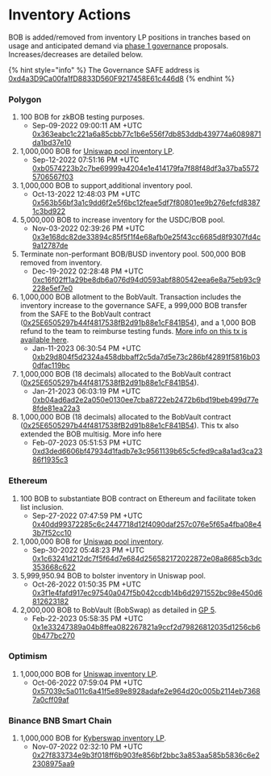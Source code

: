 # Inventory Actions

BOB is added/removed from inventory LP positions in tranches based on usage and anticipated demand via [phase 1 governance](../bob-dao.md#beta-phase-1) proposals. Increases/decreases are detailed below.

{% hint style="info" %}
The Governance SAFE address is [0xd4a3D9Ca00fa1fD8833D560F9217458E61c446d8](https://app.safe.global/matic:0xd4a3D9Ca00fa1fD8833D560F9217458E61c446d8/home)
{% endhint %}

### Polygon

1. 100 BOB for zkBOB testing purposes.
   * Sep-09-2022 09:00:11 AM +UTC\
     [0x363eabc1c221a6a85cbb77c1b6e556f7db853ddb439774a6089871da1bd37e10](https://polygonscan.com/tx/0x363eabc1c221a6a85cbb77c1b6e556f7db853ddb439774a6089871da1bd37e10)
2. 1,000,000 BOB for [Uniswap pool inventory LP](https://zkbob.page.link/getBOB).
   * Sep-12-2022 07:51:16 PM +UTC\
     [0xb0574223b2c7be69999a4204e1e414179fa7f88f48df3a37ba55725706567f03](https://polygonscan.com/tx/0xb0574223b2c7be69999a4204e1e414179fa7f88f48df3a37ba55725706567f03)
3. 1,000,000 BOB to support[ ](https://info.uniswap.org/#/polygon/pools/0xe65a85bf544b4e4017cdb12387844683a9c86641)additional inventory pool.
   * Oct-13-2022 12:48:03 PM +UTC\
     [0x563b56bf3a1c9dd6f2e5f6bc12feae5df7f80801ee9b276efcfd83871c3bd922](https://polygonscan.com/tx/0x563b56bf3a1c9dd6f2e5f6bc12feae5df7f80801ee9b276efcfd83871c3bd922)
4. 5,000,000 BOB to increase inventory for the USDC/BOB pool.
   * Nov-03-2022 02:39:26 PM +UTC\
     [0x3e168dc82de33894c85f5f1f4e68afb0e25f43cc6685d8f9307fd4c9a12787de](https://polygonscan.com/tx/0x3e168dc82de33894c85f5f1f4e68afb0e25f43cc6685d8f9307fd4c9a12787de)
5. Terminate non-performant BOB/BUSD inventory pool. 500,000 BOB removed from inventory.&#x20;
   * Dec-19-2022 02:28:48 PM +UTC\
     [0xc16f02ff1a29be8db6a076d94d0593abf880542eea6e8a75eb93c9228e5ef7e0](https://polygonscan.com/tx/0xc16f02ff1a29be8db6a076d94d0593abf880542eea6e8a75eb93c9228e5ef7e0)
6. 1,000,000 BOB allotment to the BobVault. Transaction includes the inventory increase to the governance SAFE, a 999,000 BOB transfer from the SAFE to the BobVault contract ([0x25E6505297b44f4817538fB2d91b88e1cF841B54](https://polygonscan.com/address/0x25e6505297b44f4817538fb2d91b88e1cf841b54)), and a 1,000 BOB refund to the team to reimburse testing funds. [More info on this tx is available here](../protocol-governance/gp-3-enable-bobvault-bobswap-for-public-use.md).
   * Jan-11-2023 06:30:54 PM +UTC\
     [0xb29d804f5d2324a458dbbaff2c5da7d5e73c286bf42891f5816b030dfac119bc](https://polygonscan.com/tx/0xb29d804f5d2324a458dbbaff2c5da7d5e73c286bf42891f5816b030dfac119bc)
7. 1,000,000 BOB (18 decimals) allocated to the BobVault contract ([0x25E6505297b44f4817538fB2d91b88e1cF841B54](https://polygonscan.com/address/0x25e6505297b44f4817538fb2d91b88e1cf841b54)).&#x20;
   * Jan-21-2023 06:03:19 PM +UTC\
     [0xb04ad6ad2e2a050e0130ee7cba8722eb2472b6bd19beb499d77e8fde81ea22a3](https://polygonscan.com/tx/0xb04ad6ad2e2a050e0130ee7cba8722eb2472b6bd19beb499d77e8fde81ea22a3)
8. 1,000,000 BOB (18 decimals) allocated to the BobVault contract ([0x25E6505297b44f4817538fB2d91b88e1cF841B54](https://polygonscan.com/address/0x25e6505297b44f4817538fb2d91b88e1cf841b54)). This tx also extended the BOB multisig. More info here
   * Feb-07-2023 05:51:53 PM +UTC\
     [0xd3ded6606bf47934d1fadb7e3c9561139b65c5cfed9ca8a1ad3ca2386f1935c3](https://polygonscan.com/tx/0xd3ded6606bf47934d1fadb7e3c9561139b65c5cfed9ca8a1ad3ca2386f1935c3)

### Ethereum&#x20;

1. 100 BOB to substantiate BOB contract on Ethereum and facilitate token list inclusion.
   * Sep-27-2022 07:47:59 PM +UTC\
     [0x40dd99372285c6c2447718d12f4090daf257c076e5f65a4fba08e43b7f52cc10](https://etherscan.io/tx/0x40dd99372285c6c2447718d12f4090daf257c076e5f65a4fba08e43b7f52cc10)
2. 1,000,000 BOB for [Uniswap pool inventory](https://app.uniswap.org/#/swap/?chain=ethereum\&inputCurrency=0xA0b86991c6218b36c1d19D4a2e9Eb0cE3606eB48\&outputCurrency=0xB0B195aEFA3650A6908f15CdaC7D92F8a5791B0B).
   * Sep-30-2022 05:48:23 PM +UTC\
     [0x1c63241d212dc7f5f64d7e684d256582172022872e08a8685cb3dc353668c622](https://etherscan.io/tx/0x1c63241d212dc7f5f64d7e684d256582172022872e08a8685cb3dc353668c622)
3. 5,999,950.94 BOB to bolster inventory in Uniswap pool.
   * Oct-26-2022 01:50:35 PM +UTC\
     [0x3f1e4fafd917ec97540a047f5b042ccdb14b6d2971552bc98e450d6812623182](https://etherscan.io/tx/0x3f1e4fafd917ec97540a047f5b042ccdb14b6d2971552bc98e450d6812623182)
4. 2,000,000 BOB to BobVault (BobSwap) as detailed in [GP 5](../protocol-governance/gp-5-enable-bobvault-bobswap-on-ethereum-mainnet.md).
   * Feb-22-2023 05:58:35 PM +UTC\
     [0x1e33247389a04b8ffea082267821a9ccf2d79826812035d1256cb60b477bc270](https://etherscan.io/tx/0x1e33247389a04b8ffea082267821a9ccf2d79826812035d1256cb60b477bc270)

### Optimism

1. 1,000,000 BOB for [Uniswap inventory LP](https://app.uniswap.org/#/swap/?chain=optimism\&inputCurrency=0xA0b86991c6218b36c1d19D4a2e9Eb0cE3606eB48\&outputCurrency=0xB0B195aEFA3650A6908f15CdaC7D92F8a5791B0B).
   * Oct-06-2022 07:59:04 PM +UTC\
     [0x57039c5a011c6a41f5e89e8928adafe2e964d20c005b2114eb73687a0cff09af](https://optimistic.etherscan.io/tx/0x57039c5a011c6a41f5e89e8928adafe2e964d20c005b2114eb73687a0cff09af)

### Binance BNB Smart Chain

1. 1,000,000 BOB for [Kyberswap inventory LP](https://kyberswap.com/swap/bnb/bob-to-usdc).
   * Nov-07-2022 02:32:10 PM +UTC\
     [0x27f833734e9b3f018ff6b903fe856bf2bbc3a853aa585b5836c6e22308975aa9](https://bscscan.com/tx/0x27f833734e9b3f018ff6b903fe856bf2bbc3a853aa585b5836c6e22308975aa9)
